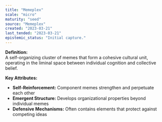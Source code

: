 ```yaml
---
title: "Memeplex"
scale: "micro"
maturity: "seed"
source: "Memeplex"
created: "2023-03-21"
last_tended: "2023-03-21"
epistemic_status: "Initial capture."
---
```

**Definition:**  
A self-organizing cluster of memes that form a cohesive cultural unit, operating in the liminal space between individual cognition and collective belief.

**Key Attributes:**  
- **Self-Reinforcement:** Component memes strengthen and perpetuate each other  
- **Emergent Structure:** Develops organizational properties beyond individual memes  
- **Defensive Mechanisms:** Often contains elements that protect against competing ideas
